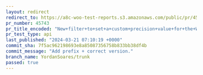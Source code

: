 ```yaml
---
layout: redirect
redirect_to: https://a8c-woo-test-reports.s3.amazonaws.com/public/pr/45743/api/index.html
pr_number: 45743
pr_title_encoded: "New+filter+to+set+a+custom+precision+value+for+the+WC+calculations"
pr_test_type: api
last_published: "2024-03-21 07:10:19 +0000"
commit_sha: 7f5ac962198693e8a85087356758b833bb38df4b
commit_message: "Add prefix + correct version."
branch_name: YordanSoares/trunk
passed: true
---
```

